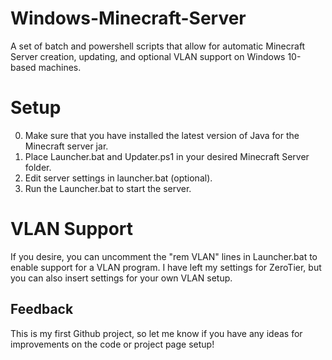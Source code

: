 # Windows-Minecraft-Server
A set of batch and powershell scripts that allow for automatic Minecraft Server creation, updating, and optional VLAN support on Windows 10-based machines.

# Setup
0. Make sure that you have installed the latest version of Java for the Minecraft server jar.
1. Place Launcher.bat and Updater.ps1 in your desired Minecraft Server folder.
2. Edit server settings in launcher.bat (optional).
3. Run the Launcher.bat to start the server.

# VLAN Support
If you desire, you can uncomment the "rem VLAN" lines in Launcher.bat to enable support for a VLAN program. I have left my settings for ZeroTier, but you can also insert settings for your own VLAN setup.

## Feedback
This is my first Github project, so let me know if you have any ideas for improvements on the code or project page setup!
